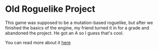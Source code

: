# Old Roguelike Project
This game was supposed to be a mutation-based roguelike, but after we finished the basics of the engine, my friend turned it in for a grade and abandoned the project. He got an A so I guess that's cool.

You can read more about it [here](https://ramseyop.com/post/old-roguelike-project)